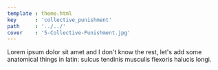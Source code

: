 ```yaml
---
template : theme.html
key      : 'collective_punishment'
path     : '../../'
cover    : '5-Collective-Punishment.jpg'
---
```


Lorem ipsum dolor sit amet and I don't know the rest, let's add some anatomical things in latin: sulcus tendinis musculis flexoris halucis longi.